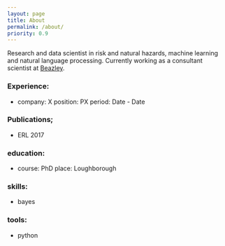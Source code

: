 ```yaml
---
layout: page
title: About
permalink: /about/
priority: 0.9
---
```


Research and data scientist in risk and natural hazards, machine learning and natural language processing. 
Currently working as a consultant scientist at [Beazley](www.beazley.com).


### Experience:
  - company: X
    position: PX
    period: Date - Date

### Publications;
  - ERL 2017
  
### education:
  - course: PhD
    place: Loughborough

### skills:
  - bayes

### tools:
  - python
